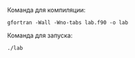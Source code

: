 Команда для компиляции:
```shell
gfortran -Wall -Wno-tabs lab.f90 -o lab
```

Команда для запуска:
```
./lab
```
